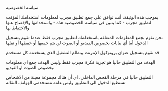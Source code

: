 
سياسة الخصوصية

بموجب هذه الوثيقة، أنت توافق على جمع تطبيق مجرب لمعلومات استخدامك المؤقت لتطبيق مجرب - كما يتبين في سياسة الخصوصية هذه - واستخدامها والإفصاح عنها والاحتفاظ بها

نحن نقوم بجمع المعلومات المتعلقة باستخدامك لتطبيق مجرب فقط عندما تقوم بتسجيل الدخول أما أي بيانات بخصوص الفيديو أو الصوت لن يتم جمعها أو حفظها أو نقلها

قد نقوم بتسجيل عنوان بروتوكول الإنترنت ونظام التشغيل الذي يستخدمه كل مستخدم

الهدف من التطبيق حاليا هو تجربة فكرة مجرب فقط وليس الهدف جمع اي معلومات بخصوص الصوت او الفيديو.

التطبيق حاليا في مرحلة الفحص الداخلي، اي أن هناك مجموعة معينة من الاشخاص تستطيع الدخول الى التطبيق وليس عامة مستخدمي الهواتف النقالة



